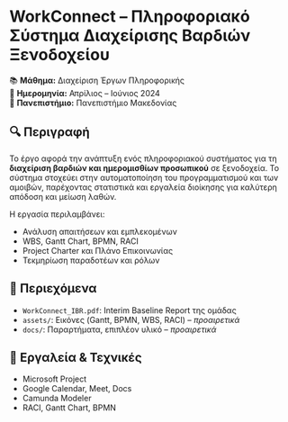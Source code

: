 # WorkConnect – Πληροφοριακό Σύστημα Διαχείρισης Βαρδιών Ξενοδοχείου

📚 **Μάθημα:** Διαχείριση Έργων Πληροφορικής  
📅 **Ημερομηνία:** Απρίλιος – Ιούνιος 2024  
🏫 **Πανεπιστήμιο:** Πανεπιστήμιο Μακεδονίας

## 🔍 Περιγραφή

Το έργο αφορά την ανάπτυξη ενός πληροφοριακού συστήματος για τη **διαχείριση βαρδιών και ημερομισθίων προσωπικού** σε ξενοδοχεία. Το σύστημα στοχεύει στην αυτοματοποίηση του προγραμματισμού και των αμοιβών, παρέχοντας στατιστικά και εργαλεία διοίκησης για καλύτερη απόδοση και μείωση λαθών.

Η εργασία περιλαμβάνει:

- Ανάλυση απαιτήσεων και εμπλεκομένων
- WBS, Gantt Chart, BPMN, RACI
- Project Charter και Πλάνο Επικοινωνίας
- Τεκμηρίωση παραδοτέων και ρόλων

## 📁 Περιεχόμενα

- `WorkConnect_IBR.pdf`: Interim Baseline Report της ομάδας
- `assets/`: Εικόνες (Gantt, BPMN, WBS, RACI) – *προαιρετικά*
- `docs/`: Παραρτήματα, επιπλέον υλικό – *προαιρετικά*

## 🧰 Εργαλεία & Τεχνικές

- Microsoft Project
- Google Calendar, Meet, Docs
- Camunda Modeler
- RACI, Gantt Chart, BPMN
